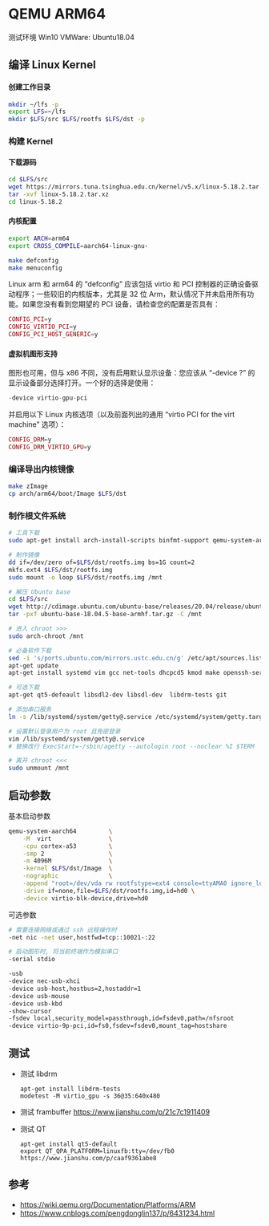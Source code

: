 # QEMU ARM64

测试环境 Win10 VMWare: Ubuntu18.04

## 编译 Linux Kernel

#### 创建工作目录
```sh
mkdir ~/lfs -p
export LFS=~/lfs
mkdir $LFS/src $LFS/rootfs $LFS/dst -p
```

### 构建 Kernel

#### 下载源码

```sh
cd $LFS/src
wget https://mirrors.tuna.tsinghua.edu.cn/kernel/v5.x/linux-5.18.2.tar.xz
tar -xvf linux-5.18.2.tar.xz
cd linux-5.18.2
```

#### 内核配置

```sh
export ARCH=arm64 
export CROSS_COMPILE=aarch64-linux-gnu-

make defconfig
make menuconfig
```

Linux arm 和 arm64 的 “defconfig” 应该包括 virtio 和 PCI 控制器的正确设备驱动程序；一些较旧的内核版本，尤其是 32 位 Arm，默认情况下并未启用所有功能。如果您没有看到您期望的 PCI 设备，请检查您的配置是否具有：
```php
CONFIG_PCI=y
CONFIG_VIRTIO_PCI=y
CONFIG_PCI_HOST_GENERIC=y
```

#### 虚拟机图形支持

图形也可用，但与 x86 不同，没有启用默认显示设备：您应该从 “-device ?” 的显示设备部分选择打开。一个好的选择是使用：
```php
-device virtio-gpu-pci
```
并启用以下 Linux 内核选项（以及前面列出的通用 “virtio PCI for the virt machine” 选项）：
```php
CONFIG_DRM=y 
CONFIG_DRM_VIRTIO_GPU=y
```

### 编译导出内核镜像

```sh
make zImage
cp arch/arm64/boot/Image $LFS/dst
```

### 制作根文件系统

```sh
# 工具下载
sudo apt-get install arch-install-scripts binfmt-support qemu-system-arm qemu-user-binfmt qemu-user-static

# 制作镜像
dd if=/dev/zero of=$LFS/dst/rootfs.img bs=1G count=2
mkfs.ext4 $LFS/dst/rootfs.img
sudo mount -o loop $LFS/dst/rootfs.img /mnt

# 解压 Ubuntu base
cd $LFS/src
wget http://cdimage.ubuntu.com/ubuntu-base/releases/20.04/release/ubuntu-base-20.04.5-base-riscv64.tar.gz
tar -pxf ubuntu-base-18.04.5-base-armhf.tar.gz -C /mnt

# 进入 chroot >>>
sudo arch-chroot /mnt

# 必备软件下载
sed -i 's/ports.ubuntu.com/mirrors.ustc.edu.cn/g' /etc/apt/sources.list
apt-get update
apt-get install systemd vim gcc net-tools dhcpcd5 kmod make openssh-server

# 可选下载 
apt-get qt5-defeault libsdl2-dev libsdl-dev  libdrm-tests git 

# 添加串口服务
ln -s /lib/systemd/system/getty@.service /etc/systemd/system/getty.target.wants/getty@ttyAMA0.service

# 设置默认登录用户为 root 且免密登录
vim /lib/systemd/system/getty@.service
# 替换改行 ExecStart=-/sbin/agetty --autologin root --noclear %I $TERM

# 离开 chroot <<<
sudo unmount /mnt
```

## 启动参数

基本启动参数

```sh
qemu-system-aarch64         \
    -M  virt                \
    -cpu cortex-a53         \
    -smp 2                  \
    -m 4096M                \
    -kernel $LFS/dst/Image  \
    -nographic              \
    -append "root=/dev/vda rw rootfstype=ext4 console=ttyAMA0 ignore_loglevel" \
    -drive if=none,file=$LFS/dst/rootfs.img,id=hd0 \
    -device virtio-blk-device,drive=hd0
```

可选参数
```sh
# 需要连接网络或通过 ssh 远程操作时
-net nic -net user,hostfwd=tcp::10021-:22

# 启动图形时, 将当前终端作为模拟串口
-serial stdio

-usb
-device nec-usb-xhci
-device usb-host,hostbus=2,hostaddr=1
-device usb-mouse
-device usb-kbd
-show-cursor
-fsdev local,security_model=passthrough,id=fsdev0,path=/nfsroot
-device virtio-9p-pci,id=fs0,fsdev=fsdev0,mount_tag=hostshare
```

## 测试

* 测试 libdrm
    ```
    apt-get install libdrm-tests
    modetest -M virtio_gpu -s 36@35:640x480
    ```

* 测试 frambuffer
  https://www.jianshu.com/p/21c7c1911409

* 测试 QT
  ```
  apt-get install qt5-default
  export QT_QPA_PLATFORM=linuxfb:tty=/dev/fb0
  https://www.jianshu.com/p/caaf9361abe8
  ```


## 参考
* https://wiki.qemu.org/Documentation/Platforms/ARM
* https://www.cnblogs.com/pengdonglin137/p/6431234.html

